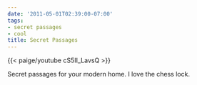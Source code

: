 ```yaml
---
date: '2011-05-01T02:39:00-07:00'
tags:
- secret passages
- cool
title: Secret Passages
---
```


{{< paige/youtube cS5II_LavsQ >}}

Secret passages for your modern home. I love the chess lock.
